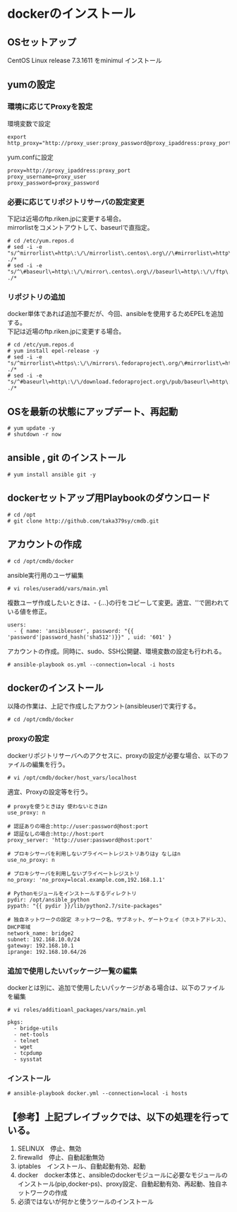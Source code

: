 # dockerのインストール  

## OSセットアップ  
CentOS Linux release 7.3.1611 をminimul インストール  

## yumの設定  
### 環境に応じてProxyを設定
環境変数で設定
```
export http_proxy="http://proxy_user:proxy_password@proxy_ipaddress:proxy_port"
```
yum.confに設定
```
proxy=http://proxy_ipaddress:proxy_port
proxy_username=proxy_user
proxy_password=proxy_password
```
### 必要に応じてリポジトリサーバの設定変更  
下記は近場のftp.riken.jpに変更する場合。  
mirrorlistをコメントアウトして、baseurlで直指定。
```
# cd /etc/yum.repos.d
# sed -i -e "s/^mirrorlist\=http\:\/\/mirrorlist\.centos\.org\//\#mirrorlist\=http\:\/\/mirrorlist\.centos\.org\//g" ./*
# sed -i -e "s/^\#baseurl\=http\:\/\/mirror\.centos\.org\//baseurl\=http\:\/\/ftp\.riken\.jp\/Linux\//g" ./*
```
### リポジトリの追加  
docker単体であれば追加不要だが、今回、ansibleを使用するためEPELを追加する。  
下記は近場のftp.riken.jpに変更する場合。  
```
# cd /etc/yum.repos.d
# yum install epel-release -y
# sed -i -e "s/^mirrorlist\=https\:\/\/mirrors\.fedoraproject\.org/\#mirrorlist\=https\:\/\/mirrors\.fedoraproject\.org/g" ./*
# sed -i -e "s/^#baseurl\=http\:\/\/download.fedoraproject.org\/pub/baseurl\=http\:\/\/ftp\.riken\.jp\/Linux\/fedora/g" ./*
```

## OSを最新の状態にアップデート、再起動
```
# yum update -y
# shutdown -r now
```

## ansible , git のインストール
```
# yum install ansible git -y
```

## dockerセットアップ用Playbookのダウンロード
```
# cd /opt
# git clone http://github.com/taka379sy/cmdb.git
```

## アカウントの作成
```
# cd /opt/cmdb/docker
```
ansible実行用のユーザ編集
```
# vi roles/useradd/vars/main.yml
```
複数ユーザ作成したいときは、- {...}の行をコピーして変更。適宜、''で囲われている値を修正。
```
users:
  - { name: 'ansibleuser', password: "{{ 'password'|password_hash('sha512')}}" , uid: '601' }
```
アカウントの作成。同時に、sudo、SSH公開鍵、環境変数の設定も行われる。
```
# ansible-playbook os.yml --connection=local -i hosts
```

## dockerのインストール
以降の作業は、上記で作成したアカウント(ansibleuser)で実行する。
```
# cd /opt/cmdb/docker
```
### proxyの設定
dockerリポジトリサーバへのアクセスに、proxyの設定が必要な場合、以下のファイルの編集を行う。
```
# vi /opt/cmdb/docker/host_vars/localhost
```
適宜、Proxyの設定等を行う。
```
# proxyを使うときはy 使わないときはn
use_proxy: n

# 認証ありの場合:http://user:password@host:port
# 認証なしの場合:http://host:port
proxy_server: 'http://user:password@host:port'

# プロキシサーバを利用しないプライベートレジストリありはy なしはn
use_no_proxy: n

# プロキシサーバを利用しないプライベートレジストリ
no_proxy: 'no_proxy=local.example.com,192.168.1.1'

# Pythonモジュールをインストールするディレクトリ
pydir: /opt/ansible_python
pypath: "{{ pydir }}/lib/python2.7/site-packages"

# 独自ネットワークの設定 ネットワーク名、サブネット、ゲートウェイ（ホストアドレス）、DHCP帯域
network_name: bridge2
subnet: 192.168.10.0/24
gateway: 192.168.10.1
iprange: 192.168.10.64/26
```
### 追加で使用したいパッケージ一覧の編集
dockerとは別に、追加で使用したいパッケージがある場合は、以下のファイルを編集
```
# vi roles/additioanl_packages/vars/main.yml
```
```
pkgs:
  - bridge-utils
  - net-tools
  - telnet
  - wget
  - tcpdump
  - sysstat
```
### インストール
```
# ansible-playbook docker.yml --connection=local -i hosts
```
## 【参考】上記プレイブックでは、以下の処理を行っている。
1. SELINUX　停止、無効  
2. firewalld　停止、自動起動無効  
3. iptables　インストール、自動起動有効、起動  
4. docker　docker本体と、ansibleのdockerモジュールに必要なモジュールのインストール(pip,docker-ps)、proxy設定、自動起動有効、再起動、独自ネットワークの作成  
5. 必須ではないが何かと使うツールのインストール  
